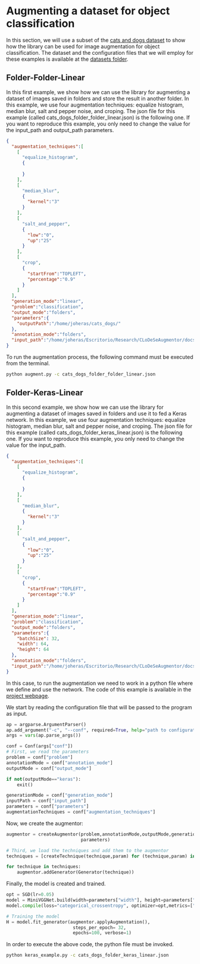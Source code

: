 # Augmenting a dataset for object classification

In this section, we will use a subset of the [cats and dogs dataset](https://www.kaggle.com/c/dogs-vs-cats) to show how the library can be used for image augmentation for object classification. The dataset and the configuration files that we will employ for these examples is available at the [datasets folder](datasets/object_classification).

## Folder-Folder-Linear

In this first example, we show how we can use the library for augmenting a dataset of images saved in folders and store the result in another folder. In this example, we use four augmentation techniques: equalize histogram, median blur, salt and pepper noise, and croping. The json file for this example (called cats_dogs_folder_folder_linear.json) is the following one. If you want to reproduce this example, you only need to change the value for the input_path and output_path parameters.   

```json
{
  "augmentation_techniques":[
    [
      "equalize_histogram",
      {
        
      }
    ],
    [
      "median_blur",
      {
        "kernel":"3"
      }
    ],
    [
      "salt_and_pepper",
      {
        "low":"0",
        "up":"25"
      }
    ],
    [
      "crop",
      {
        "startFrom":"TOPLEFT",
        "percentage":"0.9"
      }
    ]
  ],
  "generation_mode":"linear",
  "problem":"classification",
  "output_mode":"folders",
  "parameters":{
    "outputPath":"/home/joheras/cats_dogs/"
  },
  "annotation_mode":"folders",
  "input_path":"/home/joheras/Escritorio/Research/CLoDeSeAugmentor/docs/datasets/object_classification"
}
```

To run the augmentation process, the following command must be executed from the terminal.

```cmd
python augment.py -c cats_dogs_folder_folder_linear.json
```

## Folder-Keras-Linear

In this second example, we show how we can use the library for augmenting a dataset of images saved in folders and use it to fed a Keras network. In this example, we use four augmentation techniques: equalize histogram, median blur, salt and pepper noise, and croping. The json file for this example (called cats_dogs_folder_keras_linear.json) is the following one. If you want to reproduce this example, you only need to change the value for the input_path.   

```json
{
  "augmentation_techniques":[
    [
      "equalize_histogram",
      {
        
      }
    ],
    [
      "median_blur",
      {
        "kernel":"3"
      }
    ],
    [
      "salt_and_pepper",
      {
        "low":"0",
        "up":"25"
      }
    ],
    [
      "crop",
      {
        "startFrom":"TOPLEFT",
        "percentage":"0.9"
      }
    ]
  ],
  "generation_mode":"linear",
  "problem":"classification",
  "output_mode":"folders",
  "parameters":{
    "batchSize": 32,
    "width": 64,
    "height": 64
  },
  "annotation_mode":"folders",
  "input_path":"/home/joheras/Escritorio/Research/CLoDeSeAugmentor/docs/datasets/object_classification"
}
```

In this case, to run the augmentation we need to work in a python file where we define and use the network. The code of this example is available in the [project webpage]().

We start by reading the configuration file that will be passed to the program as input. 

```python
ap = argparse.ArgumentParser()
ap.add_argument("-c", "--conf", required=True, help="path to configuration file")
args = vars(ap.parse_args())

conf = Conf(args["conf"])
# First, we read the parameters
problem = conf["problem"]
annotationMode = conf["annotation_mode"]
outputMode = conf["output_mode"]

if not(outputMode=="keras"):
    exit()

generationMode = conf["generation_mode"]
inputPath = conf["input_path"]
parameters = conf["parameters"]
augmentationTechniques = conf["augmentation_techniques"]
```

Now, we create the augmentor:
```python
augmentor = createAugmentor(problem,annotationMode,outputMode,generationMode,inputPath,
                            parameters)

# Third, we load the techniques and add them to the augmentor
techniques = [createTechnique(technique,param) for (technique,param) in augmentationTechniques]

for technique in techniques:
    augmentor.addGenerator(Generator(technique))
```

Finally, the model is created and trained. 
```python
opt = SGD(lr=0.05)
model = MiniVGGNet.build(width=parameters["width"], height=parameters["height"], depth=3)
model.compile(loss="categorical_crossentropy", optimizer=opt,metrics=["accuracy"])

# Training the model
H = model.fit_generator(augmentor.applyAugmentation(),
                         steps_per_epoch= 32,
                         epochs=100, verbose=1)
```

In order to execute the above code, the python file must be invoked. 

```cmd
python keras_example.py -c cats_dogs_folder_keras_linear.json
```
